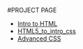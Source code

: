 #PROJECT PAGE

<ul>
<li><a href="intro_to_html/index.html" target="_blsnk">Intro to HTML</a></li>
<li><a href="HTML5_to_intro_css/index.html" target="_blsnk">HTML5_to_intro_css</a></li>
<li><a href="adv_css/index.html" target="_blsnk">Advanced CSS</a></li>
</ul>